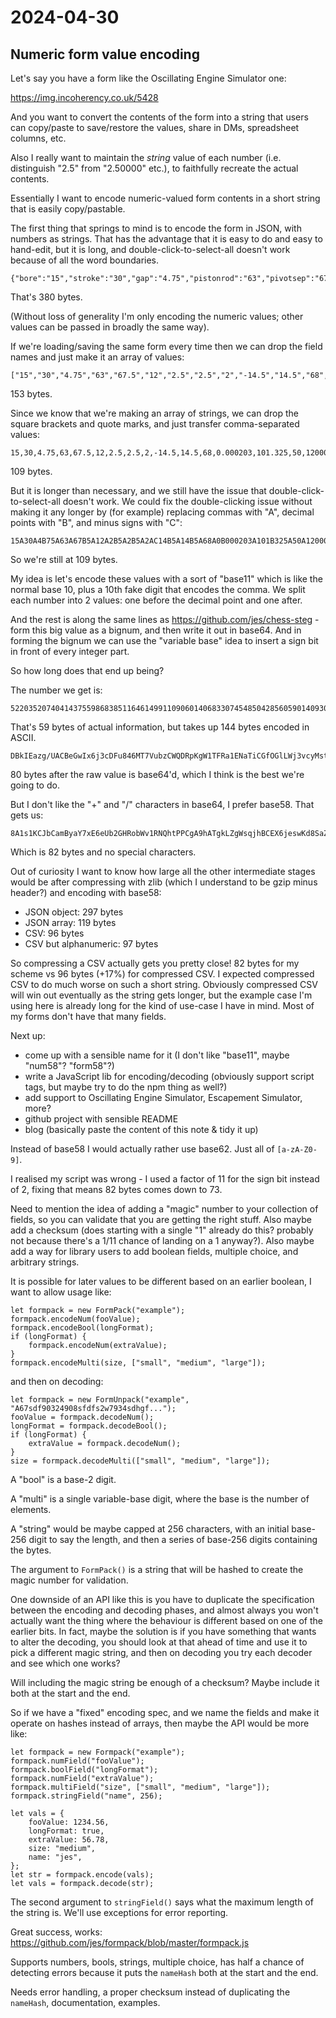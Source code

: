 # 2024-04-30

## Numeric form value encoding

Let's say you have a form like the Oscillating Engine Simulator one:

https://img.incoherency.co.uk/5428

And you want to convert the contents of the form into a string that users can copy/paste to
save/restore the values, share in DMs, spreadsheet columns, etc.

Also I really want to maintain the *string* value of each number (i.e. distinguish "2.5" from
"2.50000" etc.), to faithfully recreate the actual contents.

Essentially I want to encode numeric-valued form contents in a short string that is easily copy/pastable.

The first thing that springs to mind is to encode the form in JSON, with numbers as strings.
That has the advantage that it is easy to do and easy to hand-edit, but it is long,
and double-click-to-select-all doesn't work because of all the word boundaries.

    {"bore":"15","stroke":"30","gap":"4.75","pistonrod":"63","pivotsep":"67.5","portswing":"12","inletdia":"2.5","exhaustdia":"2.5","cyldia":"2","inletangle":"-14.5","exhaustangle":"14.5","flywheeldia":"68","flywheelmoi":"0.000203","atmos":"101.325","supply":"50","reservoir":"12000","fillport":"0.7","static":"0.0136","speeddep":"-0.00003347","sqrspeeddep":"0.0000000588","load":"0"}

That's 380 bytes.

(Without loss of generality I'm only encoding the numeric values; other values can be passed in broadly
the same way).

If we're loading/saving the same form every time then we can drop the field names and just make it an array
of values:

    ["15","30","4.75","63","67.5","12","2.5","2.5","2","-14.5","14.5","68","0.000203","101.325","50","12000","0.7","0.0136","-0.00003347","0.0000000588","0"]

153 bytes.

Since we know that we're making an array of strings, we can drop the square brackets and quote marks, and just transfer comma-separated values:

    15,30,4.75,63,67.5,12,2.5,2.5,2,-14.5,14.5,68,0.000203,101.325,50,12000,0.7,0.0136,-0.00003347,0.0000000588,0

109 bytes.

But it is longer than necessary, and we still have the issue that double-click-to-select-all doesn't work.
We could fix the double-clicking issue without making it any longer by (for example) replacing commas with "A", decimal
points with "B", and minus signs with "C":

    15A30A4B75A63A67B5A12A2B5A2B5A2AC14B5A14B5A68A0B000203A101B325A50A12000A0B7A0B0136AC0B00003347A0B0000000588A0

So we're still at 109 bytes.

My idea is let's encode these values with a sort of "base11" which is like the normal base 10, plus a 10th fake digit that encodes
the comma. We split each number into 2 values: one before the decimal point and one after.

And the rest is along the same lines as https://github.com/jes/chess-steg - form this big value as a bignum, and then write it
out in base64. And in forming the bignum we can use the "variable base" idea to
insert a sign bit in front of every integer part.

So how long does that end up being?

The number we get is:

    522035207404143755986838511646149911090601406833074548504285605901409306612626322367767620165551368371428668549753190300443098832819140940011788

That's 59 bytes of actual information, but takes up 144 bytes encoded in ASCII.

    DBkIEazg/UACBeGwIx6j3cDFu846MT7VubzCWQDRpKgW1TFRa1ENaTiCGfOGlLWj3vcyMstGkBdHRs8q

80 bytes after the raw value is base64'd, which I think is the best we're going to do.

But I don't like the "+" and "/" characters in base64, I prefer base58. That gets us:

    8A1s1KCJbCamByaY7xE6eUb2GHRobWv1RNQhtPPCgA9hATgkLZgWsqjhBCEX6jeswKd8SaZuhQaK85iecS

Which is 82 bytes and no special characters.

Out of curiosity I want to know how large all the other intermediate stages would be after compressing
with zlib (which I understand to be gzip minus header?) and encoding with base58:

 * JSON object: 297 bytes
 * JSON array: 119 bytes
 * CSV: 96 bytes
 * CSV but alphanumeric: 97 bytes

So compressing a CSV actually gets you pretty close! 82 bytes for my scheme vs 96 bytes (+17%) for compressed CSV.
I expected compressed CSV to do much worse on such a short string. Obviously compressed CSV will win out eventually as
the string gets longer, but the example case I'm using here is already long for the kind of use-case I have in mind.
Most of my forms don't have that many fields.

Next up:

 * come up with a sensible name for it (I don't like "base11", maybe "num58"? "form58"?)
 * write a JavaScript lib for encoding/decoding (obviously support script tags, but maybe try to do the npm thing as well?)
 * add support to Oscillating Engine Simulator, Escapement Simulator, more?
 * github project with sensible README
 * blog (basically paste the content of this note & tidy it up)

Instead of base58 I would actually rather use base62. Just all of `[a-zA-Z0-9]`.

I realised my script was wrong - I used a factor of 11 for the sign bit instead of 2, fixing that means
82 bytes comes down to 73.

Need to mention the idea of adding a "magic" number to your collection of fields, so you can validate that
you are getting the right stuff. Also maybe add a checksum (does starting with a single "1" already do this?
probably not because there's a 1/11 chance of landing on a 1 anyway?). Also maybe add a way for library users
to add boolean fields, multiple choice, and arbitrary strings.

It is possible for later values to be different based on an earlier boolean, I want to allow usage like:

    let formpack = new FormPack("example");
    formpack.encodeNum(fooValue);
    formpack.encodeBool(longFormat);
    if (longFormat) {
        formpack.encodeNum(extraValue);
    }
    formpack.encodeMulti(size, ["small", "medium", "large"]);

and then on decoding:

    let formpack = new FormUnpack("example", "A67sdf90324908sfdfs2w7934sdhgf...");
    fooValue = formpack.decodeNum();
    longFormat = formpack.decodeBool();
    if (longFormat) {
        extraValue = formpack.decodeNum();
    }
    size = formpack.decodeMulti(["small", "medium", "large"]);

A "bool" is a base-2 digit.

A "multi" is a single variable-base digit, where the base is the number of elements.

A "string" would be maybe capped at 256 characters, with an initial base-256 digit to say
the length, and then a series of base-256 digits containing the bytes.

The argument to `FormPack()` is a string that will be hashed to create the magic number for
validation.

One downside of an API like this is you have to duplicate the specification between the encoding
and decoding phases, and almost always you won't actually want the thing where the behaviour
is different based on one of the earlier bits. In fact, maybe the solution is if you have something
that wants to alter the decoding, you should look at that ahead of time and use it to pick
a different magic string, and then on decoding you try each decoder and see which one works?

Will including the magic string be enough of a checksum? Maybe include it both at the start and the end.

So if we have a "fixed" encoding spec, and we name the fields and make it operate on hashes instead of arrays,
then maybe the API would be more like:

    let formpack = new Formpack("example");
    formpack.numField("fooValue");
    formpack.boolField("longFormat");
    formpack.numField("extraValue");
    formpack.multiField("size", ["small", "medium", "large"]);
    formpack.stringField("name", 256);

    let vals = {
        fooValue: 1234.56,
        longFormat: true,
        extraValue: 56.78,
        size: "medium",
        name: "jes",
    };
    let str = formpack.encode(vals);
    let vals = formpack.decode(str);

The second argument to `stringField()` says what the maximum length of the string is. We'll use
exceptions for error reporting.

Great success, works: https://github.com/jes/formpack/blob/master/formpack.js

Supports numbers, bools, strings, multiple choice, has half a chance of detecting errors because
it puts the `nameHash` both at the start and the end.

Needs error handling, a proper checksum instead of duplicating the `nameHash`, documentation, examples.
